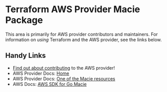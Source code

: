 # Terraform AWS Provider Macie Package

This area is primarily for AWS provider contributors and maintainers. For information on _using_ Terraform and the AWS provider, see the links below.


## Handy Links

* [Find out about contributing](https://hashicorp.github.io/terraform-provider-aws/#contribute) to the AWS provider!
* AWS Provider Docs: [Home](https://registry.terraform.io/providers/hashicorp/aws/latest/docs)
* AWS Provider Docs: [One of the Macie resources](https://registry.terraform.io/providers/hashicorp/aws/latest/docs/resources/macie_member_account_association)
* AWS Docs: [AWS SDK for Go Macie](https://docs.aws.amazon.com/sdk-for-go/api/service/macie/)
